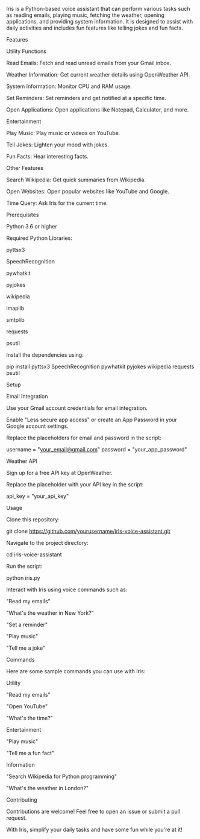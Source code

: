 Iris is a Python-based voice assistant that can perform various tasks such as reading emails, playing music, fetching the weather, opening applications, and providing system information. It is designed to assist with daily activities and includes fun features like telling jokes and fun facts.

Features

Utility Functions

Read Emails: Fetch and read unread emails from your Gmail inbox.

Weather Information: Get current weather details using OpenWeather API.

System Information: Monitor CPU and RAM usage.

Set Reminders: Set reminders and get notified at a specific time.

Open Applications: Open applications like Notepad, Calculator, and more.

Entertainment

Play Music: Play music or videos on YouTube.

Tell Jokes: Lighten your mood with jokes.

Fun Facts: Hear interesting facts.

Other Features

Search Wikipedia: Get quick summaries from Wikipedia.

Open Websites: Open popular websites like YouTube and Google.

Time Query: Ask Iris for the current time.

Prerequisites

Python 3.6 or higher

Required Python Libraries:

pyttsx3

SpeechRecognition

pywhatkit

pyjokes

wikipedia

imaplib

smtplib

requests

psutil

Install the dependencies using:

pip install pyttsx3 SpeechRecognition pywhatkit pyjokes wikipedia requests psutil

Setup

Email Integration

Use your Gmail account credentials for email integration.

Enable "Less secure app access" or create an App Password in your Google account settings.

Replace the placeholders for email and password in the script:

username = "your_email@gmail.com"
password = "your_app_password"

Weather API

Sign up for a free API key at OpenWeather.

Replace the placeholder with your API key in the script:

api_key = "your_api_key"

Usage

Clone this repository:

git clone https://github.com/yourusername/iris-voice-assistant.git

Navigate to the project directory:

cd iris-voice-assistant

Run the script:

python iris.py

Interact with Iris using voice commands such as:

"Read my emails"

"What's the weather in New York?"

"Set a reminder"

"Play music"

"Tell me a joke"

Commands

Here are some sample commands you can use with Iris:

Utility

"Read my emails"

"Open YouTube"

"What's the time?"

Entertainment

"Play music"

"Tell me a fun fact"

Information

"Search Wikipedia for Python programming"

"What's the weather in London?"

Contributing

Contributions are welcome! Feel free to open an issue or submit a pull request.

With Iris, simplify your daily tasks and have some fun while you're at it!
